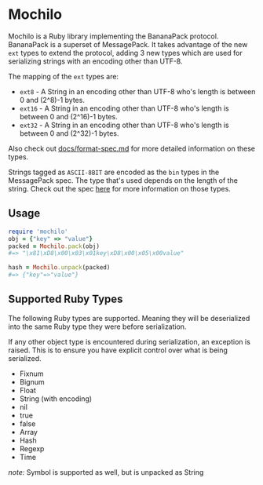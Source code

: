 # Mochilo

Mochilo is a Ruby library implementing the BananaPack protocol. BananaPack is a superset of MessagePack. It takes advantage of the new `ext` types to extend the protocol, adding 3 new
types which are used for serializing strings with an encoding other than UTF-8.

The mapping of the `ext` types are:

* `ext8`  - A String in an encoding other than UTF-8 who's length is between 0 and (2^8)-1 bytes.
* `ext16` - A String in an encoding other than UTF-8 who's length is between 0 and (2^16)-1 bytes.
* `ext32` - A String in an encoding other than UTF-8 who's length is between 0 and (2^32)-1 bytes.

Also check out [docs/format-spec.md](docs/format-spec.md) for more detailed information on these types.

Strings tagged as `ASCII-8BIT` are encoded as the `bin` types in the MessagePack spec. The type that's used depends on the length of the string. Check out the spec [here](https://github.com/msgpack/msgpack/blob/master/spec.md) for more information on those types.

## Usage

``` ruby
require 'mochilo'
obj = {"key" => "value"}
packed = Mochilo.pack(obj)
#=> "\x81\xD8\x00\x03\x01key\xD8\x00\x05\x00value"

hash = Mochilo.unpack(packed)
#=> {"key"=>"value"}
```

## Supported Ruby Types

The following Ruby types are supported. Meaning they will be deserialized into the same Ruby type they were before serialization.

If any other object type is encountered during serialization, an exception is raised. This is to ensure you have explicit control over what is being serialized.

* Fixnum
* Bignum
* Float
* String (with encoding)
* nil
* true
* false
* Array
* Hash
* Regexp
* Time

*note:* Symbol is supported as well, but is unpacked as String
